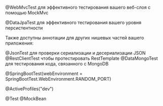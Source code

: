 @WebMvcTest для эффективного тестирования вашего веб-слоя с помощью MockMvc

@DataJpaTest для эффективного тестирования вашего уровня персистентности

Также доступны аннотации для других нишевых частей вашего приложения:

@JsonTest для проверки сериализации и десериализации JSON
@RestClientTest чтобы протестировать RestTemplate
@DataMongoTest для тестирования кода, связанного с MongoDB

@SpringBootTest(webEnvironment = SpringBootTest.WebEnvironment.RANDOM_PORT)

@ActiveProfiles("dev")

@Test
@MockBean
